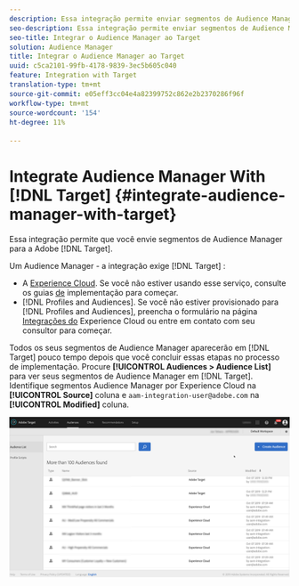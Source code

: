 ```yaml
---
description: Essa integração permite enviar segmentos de Audience Manager para o Público alvo.
seo-description: Essa integração permite enviar segmentos de Audience Manager para o Público alvo.
seo-title: Integrar o Audience Manager ao Target
solution: Audience Manager
title: Integrar o Audience Manager ao Target
uuid: c5ca2101-99fb-4178-9839-3ec5b605c040
feature: Integration with Target
translation-type: tm+mt
source-git-commit: e05eff3cc04e4a82399752c862e2b2370286f96f
workflow-type: tm+mt
source-wordcount: '154'
ht-degree: 11%

---
```



# Integrate Audience Manager With [!DNL Target] {#integrate-audience-manager-with-target}

Essa integração permite que você envie segmentos de Audience Manager para a Adobe [!DNL Target].

Um Audience Manager - a integração exige [!DNL Target] :

* A [Experience Cloud](https://docs.adobe.com/content/help/en/id-service/using/home.html). Se você não estiver usando esse serviço, consulte os guias [de](https://docs.adobe.com/content/help/en/id-service/using/implementation/implementation-guides.html) implementação para começar.
* [!DNL Profiles and Audiences]. Se você não estiver provisionado para [!DNL Profiles and Audiences], preencha o formulário na página [Integrações do](https://adobe.allegiancetech.com/cgi-bin/qwebcorporate.dll?idx=X8SVES) Experience Cloud ou entre em contato com seu consultor para começar.

Todos os seus segmentos de Audience Manager aparecerão em [!DNL Target] pouco tempo depois que você concluir essas etapas no processo de implementação. Procure **[!UICONTROL Audiences > Audience List]** para ver seus segmentos de Audience Manager em [!DNL Target]. Identifique segmentos Audience Manager por Experience Cloud na **[!UICONTROL Source]** coluna e `aam-integration-user@adobe.com` na **[!UICONTROL Modified]** coluna.

![](../assets/target.png)